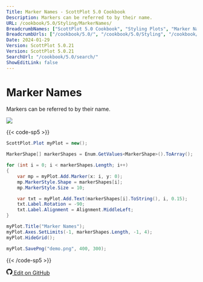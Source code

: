 ```yaml
---
Title: Marker Names - ScottPlot 5.0 Cookbook
Description: Markers can be referred to by their name.
URL: /cookbook/5.0/Styling/MarkerNames/
BreadcrumbNames: ["ScottPlot 5.0 Cookbook", "Styling Plots", "Marker Names"]
BreadcrumbUrls: ["/cookbook/5.0/", "/cookbook/5.0/Styling", "/cookbook/5.0/Styling/MarkerNames"]
Date: 2024-01-29
Version: ScottPlot 5.0.21
Version: ScottPlot 5.0.21
SearchUrl: "/cookbook/5.0/search/"
ShowEditLink: false
---
```


# Marker Names


Markers can be referred to by their name.

[![](/cookbook/5.0/images/MarkerNames.png?240128210832)](/cookbook/5.0/images/MarkerNames.png?240128210832)

{{< code-sp5 >}}

```cs
ScottPlot.Plot myPlot = new();

MarkerShape[] markerShapes = Enum.GetValues<MarkerShape>().ToArray();

for (int i = 0; i < markerShapes.Length; i++)
{
    var mp = myPlot.Add.Marker(x: i, y: 0);
    mp.MarkerStyle.Shape = markerShapes[i];
    mp.MarkerStyle.Size = 10;

    var txt = myPlot.Add.Text(markerShapes[i].ToString(), i, 0.15);
    txt.Label.Rotation = -90;
    txt.Label.Alignment = Alignment.MiddleLeft;
}

myPlot.Title("Marker Names");
myPlot.Axes.SetLimits(-1, markerShapes.Length, -1, 4);
myPlot.HideGrid();

myPlot.SavePng("demo.png", 400, 300);

```

{{< /code-sp5 >}}

<a href='https://github.com/ScottPlot/ScottPlot/blob/main/src/ScottPlot5/ScottPlot5%20Cookbook/Recipes/Introduction/Styling.cs'><svg xmlns="http://www.w3.org/2000/svg" width="16" height="16" fill="currentColor" class="mb-1 bi bi-github" viewBox="0 0 16 16">
  <path d="M8 0C3.58 0 0 3.58 0 8c0 3.54 2.29 6.53 5.47 7.59.4.07.55-.17.55-.38 0-.19-.01-.82-.01-1.49-2.01.37-2.53-.49-2.69-.94-.09-.23-.48-.94-.82-1.13-.28-.15-.68-.52-.01-.53.63-.01 1.08.58 1.23.82.72 1.21 1.87.87 2.33.66.07-.52.28-.87.51-1.07-1.78-.2-3.64-.89-3.64-3.95 0-.87.31-1.59.82-2.15-.08-.2-.36-1.02.08-2.12 0 0 .67-.21 2.2.82.64-.18 1.32-.27 2-.27s1.36.09 2 .27c1.53-1.04 2.2-.82 2.2-.82.44 1.1.16 1.92.08 2.12.51.56.82 1.27.82 2.15 0 3.07-1.87 3.75-3.65 3.95.29.25.54.73.54 1.48 0 1.07-.01 1.93-.01 2.2 0 .21.15.46.55.38A8.01 8.01 0 0 0 16 8c0-4.42-3.58-8-8-8"/>
</svg> Edit on GitHub</a>

